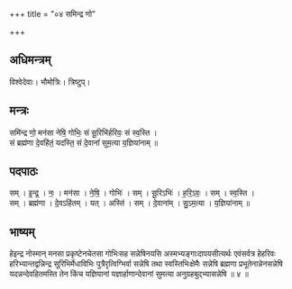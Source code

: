 +++
title = "०४ समिन्द्र णो"

+++
## अधिमन्त्रम्
विश्वेदेवाः। भौमोत्रिः। त्रिष्टुप्।

## मन्त्रः
समि॑न्द्र णो॒ मन॑सा नेषि॒ गोभिः॒ सं सू॒रिभि॑र्हरिवः॒ सं स्व॒स्ति ।  
सं ब्रह्म॑णा दे॒वहि॑तं॒ यदस्ति॒ सं दे॒वानां॑ सुम॒त्या य॒ज्ञिया॑नाम् ॥

## पदपाठः
सम् । इ॒न्द्र॒ । नः॒ । मन॑सा । ने॒षि॒ । गोभिः॑ । सम् । सू॒रिऽभिः॑ । ह॒रि॒ऽवः॒ । सम् । स्व॒स्ति ।  
सम् । ब्रह्म॑णा । दे॒वऽहि॑तम् । यत् । अस्ति॑ । सम् । दे॒वाना॑म् । सु॒ऽम॒त्या । य॒ज्ञिया॑नाम् ॥

## भाष्यम्
हेइन्द्र नोस्मान् मनसा प्रकृष्टेनचेतसा गोभिःसह सन्नेषिनयसि अस्मभ्यङ्गाःदापयसीत्यर्थः एवंसर्वत्र हेहरिवः हरिभ्यान्तद्वन्निन्द्र सूरिभिर्मेधाविभिः पुत्रैरृत्विग्भिर्वा सन्नेषि तथा स्वस्तिभिःक्षेमैः सन्नेषि ब्रह्मणा प्रभूतेनान्नेनसन्नेषि यदन्नन्देवहितमस्ति तेन किंच यज्ञियानां यज्ञार्हाणान्देवानां सुमत्या अनुग्रहबुद्भ्यासन्नेषि ॥ ४ ॥